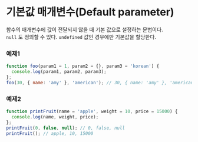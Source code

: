 # 기본값 매개변수(Default parameter)
함수의 매개변수에 값이 전달되지 않을 때 기본 값으로 설정하는 문법이다.  
```null``` 도 정의할 수 있다. ```undefined``` 값인 경우에만 기본값을 할당한다.  
### 예제1
```js
function foo(param1 = 1, param2 = {}, param3 = 'korean') {
  console.log(param1, param2, param3);
};
foo(30, { name: 'amy' }, 'american'); // 30, { name: 'amy' }, 'american'
```
### 예제2
```js
function printFruit(name = 'apple', weight = 10, price = 15000) {
  console.log(name, weight, price);
};
printFruit(0, false, null); // 0, false, null
printFruit(); // apple, 10, 15000
```
